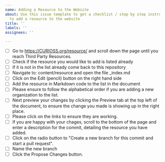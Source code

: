 ```yaml
---
name: Adding a Resource to the Website
about: Use this issue template to get a checklist / step by step instructions on how
  to add a resource to the website
title: ''
labels: ''
assignees: ''

---
```


- [ ] Go to https://CURIOSS.org/resource/ and scroll down the page until you reach Third Party Resources.
- [ ] Check if the resource you would like to add is listed already
- [ ] If it is not in the list already come back to this repository
- [ ] Navigate to: content/resource and open the file _index.md
- [ ] Click on the Edit (pencil) button on the right hand side
- [ ] Add the resource in Markdown code to the list in the document
- [ ] Please ensure to follow the alphabetical order if you are adding a new organization to the list.
- [ ] Next preview your changes by clicking the Preview tab at the top left of the document, to ensure the change you made is showing up in the right place.
- [ ] Please click on the links to ensure they are working.
- [ ] If you are happy with your chages, scroll to the bottom of the page and enter a description for the commit, detailing the resource you have added.
- [ ] Click on the radio button to "Create a new branch for this commit and start a pull request".
- [ ] Name the new branch
- [ ] Click the Propose Changes button.
